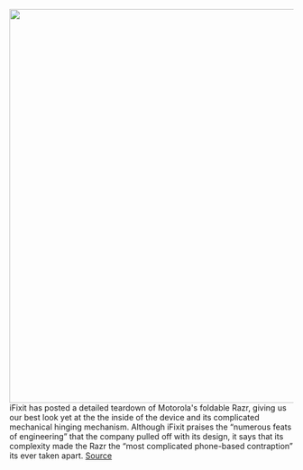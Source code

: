 <img src='https://cdn.vox-cdn.com/thumbor/lP8lQoqw9bR2F9Iwc9WtGMbkYKA=/0x0:1600x1200/1200x800/filters:focal(672x472:928x728)/cdn.vox-cdn.com/uploads/chorus_image/image/66305785/P6ydTNs3KtnejwSZ.0.jpg' width='700px' /><br/>
iFixit has posted a detailed teardown of Motorola's foldable Razr, giving us our best look yet at the the inside of the device and its complicated mechanical hinging mechanism. Although iFixit praises the “numerous feats of engineering” that the company pulled off with its design, it says that its complexity made the Razr the “most complicated phone-based contraption” its ever taken apart.
<a href='https://www.theverge.com/2020/2/13/21135977/motorola-razr-ifixit-teardown-hinge-mechanism-repairability-reliability'> Source <a/>